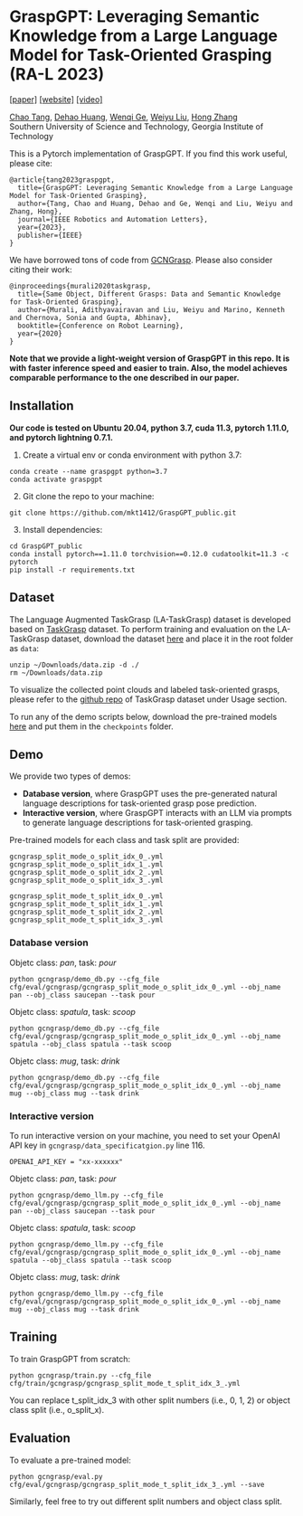 # GraspGPT: Leveraging Semantic Knowledge from a Large Language Model for Task-Oriented Grasping (RA-L 2023)
[[paper]](https://ieeexplore.ieee.org/abstract/document/10265134) [[website]](https://sites.google.com/view/graspgpt/home) [[video]](https://www.youtube.com/watch?v=kHhQMrmeun0)

[Chao Tang](https://mkt1412.github.io/), [Dehao Huang](http://github.com/red0orange), [Wenqi Ge](https://github.com/Laniakea77), [Weiyu Liu](http://weiyuliu.com/), [Hong Zhang](https://faculty.sustech.edu.cn/zhangh33/en/)    
Southern University of Science and Technology, Georgia Institute of Technology  

This is a Pytorch implementation of GraspGPT. If you find this work useful, please cite:
```
@article{tang2023graspgpt,
  title={GraspGPT: Leveraging Semantic Knowledge from a Large Language Model for Task-Oriented Grasping},
  author={Tang, Chao and Huang, Dehao and Ge, Wenqi and Liu, Weiyu and Zhang, Hong},
  journal={IEEE Robotics and Automation Letters},
  year={2023},
  publisher={IEEE}
}
  ```
We have borrowed tons of code from [GCNGrasp](https://arxiv.org/abs/2011.06431). Please also consider citing their work:
```
@inproceedings{murali2020taskgrasp,
  title={Same Object, Different Grasps: Data and Semantic Knowledge for Task-Oriented Grasping},
  author={Murali, Adithyavairavan and Liu, Weiyu and Marino, Kenneth and Chernova, Sonia and Gupta, Abhinav},
  booktitle={Conference on Robot Learning},
  year={2020}
}
  ```

**Note that we provide a light-weight version of GraspGPT in this repo. It is with faster inference speed and easier to train. Also, the model achieves comparable performance to the one described in our paper.**

## Installation

**Our code is tested on Ubuntu 20.04, python 3.7, cuda 11.3, pytorch 1.11.0, and pytorch lightning 0.7.1.**

1) Create a virtual env or conda environment with python 3.7:
```shell
conda create --name graspgpt python=3.7
conda activate graspgpt
```

2) Git clone the repo to your machine:
```shell
git clone https://github.com/mkt1412/GraspGPT_public.git
```

3) Install dependencies:
```shell
cd GraspGPT_public
conda install pytorch==1.11.0 torchvision==0.12.0 cudatoolkit=11.3 -c pytorch
pip install -r requirements.txt
```

## Dataset
The Language Augmented TaskGrasp (LA-TaskGrasp) dataset is developed based on [TaskGrasp](https://arxiv.org/abs/2011.06431) dataset. To perform training and evaluation on the LA-TaskGrasp dataset, download the dataset [here](https://gatech.box.com/s/xcwyre4d7k0u26b5x70as7aw5slfm0ev) and place it in the root folder as `data`:
```shell
unzip ~/Downloads/data.zip -d ./
rm ~/Downloads/data.zip
```

To visualize the collected point clouds and labeled task-oriented grasps, please refer to the [github repo](https://github.com/adithyamurali/TaskGrasp) of TaskGrasp dataset under Usage section.

To run any of the demo scripts below, download the pre-trained models [here](https://gatech.box.com/s/4c8ab1k4up02l9ei92m0ko6zbp8881v5) and put them in the `checkpoints` folder.

## Demo 
We provide two types of demos:     
* **Database version**, where GraspGPT uses the pre-generated natural language descriptions for task-oriented grasp pose prediction.
* **Interactive version**, where GraspGPT interacts with an LLM via prompts to generate language descriptions for task-oriented grasping.      

Pre-trained models for each class and task split are provided:
```
gcngrasp_split_mode_o_split_idx_0_.yml
gcngrasp_split_mode_o_split_idx_1_.yml
gcngrasp_split_mode_o_split_idx_2_.yml
gcngrasp_split_mode_o_split_idx_3_.yml

gcngrasp_split_mode_t_split_idx_0_.yml
gcngrasp_split_mode_t_split_idx_1_.yml
gcngrasp_split_mode_t_split_idx_2_.yml
gcngrasp_split_mode_t_split_idx_3_.yml
```

### Database version
Objetc class: *pan*, task: *pour*
```shell
python gcngrasp/demo_db.py --cfg_file cfg/eval/gcngrasp/gcngrasp_split_mode_o_split_idx_0_.yml --obj_name pan --obj_class saucepan --task pour
```
Objetc class: *spatula*, task: *scoop*
```shell
python gcngrasp/demo_db.py --cfg_file cfg/eval/gcngrasp/gcngrasp_split_mode_o_split_idx_0_.yml --obj_name spatula --obj_class spatula --task scoop
```
Objetc class: *mug*, task: *drink*
```shell
python gcngrasp/demo_db.py --cfg_file cfg/eval/gcngrasp/gcngrasp_split_mode_o_split_idx_0_.yml --obj_name mug --obj_class mug --task drink
```

### Interactive version
To run interactive version on your machine, you need to set your OpenAI API key in `gcngrasp/data_specificatgion.py` line 116.
```
OPENAI_API_KEY = "xx-xxxxxx"   
```

Objetc class: *pan*, task: *pour*
```shell
python gcngrasp/demo_llm.py --cfg_file cfg/eval/gcngrasp/gcngrasp_split_mode_o_split_idx_0_.yml --obj_name pan --obj_class saucepan --task pour
```
Objetc class: *spatula*, task: *scoop*
```shell
python gcngrasp/demo_llm.py --cfg_file cfg/eval/gcngrasp/gcngrasp_split_mode_o_split_idx_0_.yml --obj_name spatula --obj_class spatula --task scoop
```
Objetc class: *mug*, task: *drink*
```shell
python gcngrasp/demo_llm.py --cfg_file cfg/eval/gcngrasp/gcngrasp_split_mode_o_split_idx_0_.yml --obj_name mug --obj_class mug --task drink
```

## Training
To train GraspGPT from scratch:
```shell
python gcngrasp/train.py --cfg_file cfg/train/gcngrasp/gcngrasp_split_mode_t_split_idx_3_.yml
```
You can replace t_split_idx_3 with other split numbers (i.e., 0, 1, 2) or object class split (i.e., o_split_x).

## Evaluation
To evaluate a pre-trained model:
```shell
python gcngrasp/eval.py cfg/eval/gcngrasp/gcngrasp_split_mode_t_split_idx_3_.yml --save
```
Similarly, feel free to try out different split numbers and object class split.

